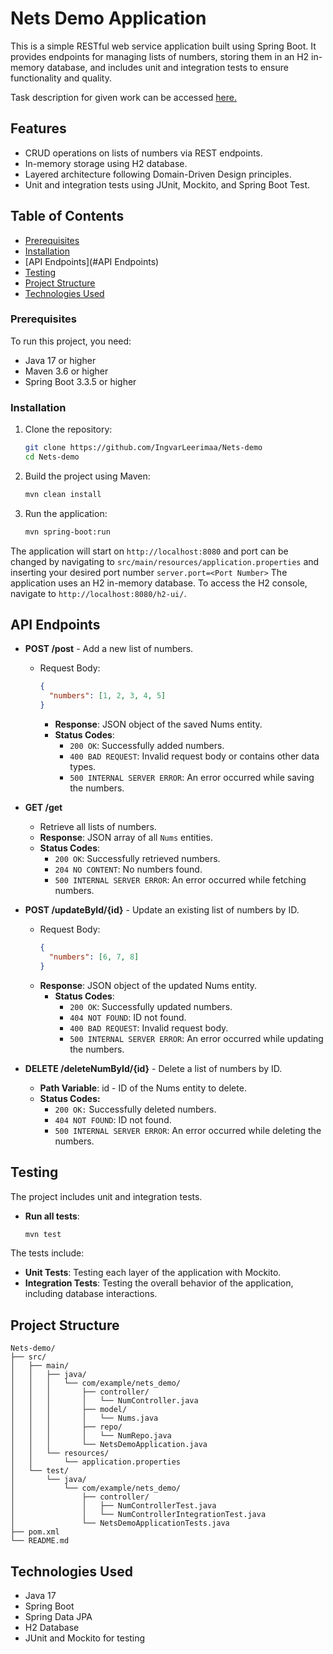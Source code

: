 # Nets Demo Application

This is a simple RESTful web service application built using Spring Boot. It provides endpoints for managing lists of numbers, storing them in an H2 in-memory database, and includes unit and integration tests to ensure functionality and quality.

Task description for given work can be accessed [here.](springboot_task.md)
## Features

- CRUD operations on lists of numbers via REST endpoints.
- In-memory storage using H2 database.
- Layered architecture following Domain-Driven Design principles.
- Unit and integration tests using JUnit, Mockito, and Spring Boot Test.

## Table of Contents
- [Prerequisites](#Prerequisites)
- [Installation](#Installation)
- [API Endpoints](#API Endpoints)
- [Testing](#Testing)
- [Project Structure](#project-structure)
- [Technologies Used](#technologies-used)

### Prerequisites

To run this project, you need:
- Java 17 or higher
- Maven 3.6 or higher
- Spring Boot 3.3.5 or higher

### Installation

1. Clone the repository:
   ```bash
   git clone https://github.com/IngvarLeerimaa/Nets-demo
   cd Nets-demo
   ```

2. Build the project using Maven:
   ```bash
   mvn clean install
   ```

3. Run the application:
   ```bash
   mvn spring-boot:run
   ```
The application will start on `http://localhost:8080` and port can be changed by navigating to `src/main/resources/application.properties` 
and inserting your desired port number `server.port=<Port Number>`
The application uses an H2 in-memory database. To access the H2 console, navigate to `http://localhost:8080/h2-ui/`.

## API Endpoints

- **POST /post** - Add a new list of numbers.
  - Request Body:
    ```json
    {
      "numbers": [1, 2, 3, 4, 5]
    }
    ```
    - **Response**: JSON object of the saved Nums entity.
    - **Status Codes**:
      - `200 OK`: Successfully added numbers.
      - `400 BAD REQUEST`: Invalid request body or contains other data types.
      - `500 INTERNAL SERVER ERROR`: An error occurred while saving the numbers.

- **GET /get**
    - Retrieve all lists of numbers.
    - **Response**: JSON array of all `Nums` entities.
    - **Status Codes**:
      - `200 OK`: Successfully retrieved numbers.
      - `204 NO CONTENT`: No numbers found.
      - `500 INTERNAL SERVER ERROR`: An error occurred while fetching numbers.


- **POST /updateById/{id}** - Update an existing list of numbers by ID.
  - Request Body:
    ```json
    {
      "numbers": [6, 7, 8]
    }
    ```
  - **Response**: JSON object of the updated Nums entity.
      - **Status Codes**:
        - `200 OK`: Successfully updated numbers.
        - `404 NOT FOUND`: ID not found.
        - `400 BAD REQUEST`: Invalid request body.
        - `500 INTERNAL SERVER ERROR`: An error occurred while updating the numbers.

- **DELETE /deleteNumById/{id}** - Delete a list of numbers by ID.
  - **Path Variable**: id - ID of the Nums entity to delete.
  - **Status Codes:**
    - `200 OK:` Successfully deleted numbers.
    - `404 NOT FOUND`: ID not found.
    - `500 INTERNAL SERVER ERROR`: An error occurred while deleting the numbers.


## Testing

The project includes unit and integration tests.

- **Run all tests**:
  ```bash
  mvn test
  ```

The tests include:
- **Unit Tests**: Testing each layer of the application with Mockito.
- **Integration Tests**: Testing the overall behavior of the application, including database interactions.

## Project Structure

```plaintext
Nets-demo/
├── src/
│   ├── main/
│   │   ├── java/
│   │   │   └── com/example/nets_demo/
│   │   │       ├── controller/
│   │   │       │   └── NumController.java
│   │   │       ├── model/
│   │   │       │   └── Nums.java
│   │   │       ├── repo/
│   │   │       │   └── NumRepo.java
│   │   │       └── NetsDemoApplication.java
│   │   └── resources/
│   │       └── application.properties
│   └── test/
│       └── java/
│           └── com/example/nets_demo/
│               ├── controller/
│               │   ├── NumControllerTest.java
│               │   └── NumControllerIntegrationTest.java
│               └── NetsDemoApplicationTests.java
├── pom.xml
└── README.md
```

## Technologies Used
- Java 17
- Spring Boot
- Spring Data JPA
- H2 Database
- JUnit and Mockito for testing